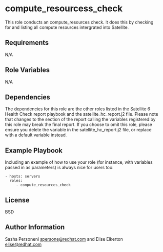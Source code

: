 compute_resourcess_check
=========

This role conducts an compute_resources check. It does this by checking for and listing all compute resources intergrated into Satellite.

Requirements
------------

N/A

Role Variables
--------------

N/A

Dependencies
------------

The dependencies for this role are the other roles listed in the Satellite 6 Health Check report playbook and the satellite_hc_report.j2 file. Please note that changes to the section of the report calling the variables registered by this role may break the final report. If you choose to omit this role, please ensure you delete the variable in the satellite_hc_report.j2 file, or replace with a default variable instead.

Example Playbook
----------------

Including an example of how to use your role (for instance, with variables passed in as parameters) is always nice for users too:

    - hosts: servers
      roles:
         - compute_resources_check

License
-------

BSD

Author Information
------------------
Sasha Personeni spersone@redhat.com and Elise Elkerton elise@redhat.com
